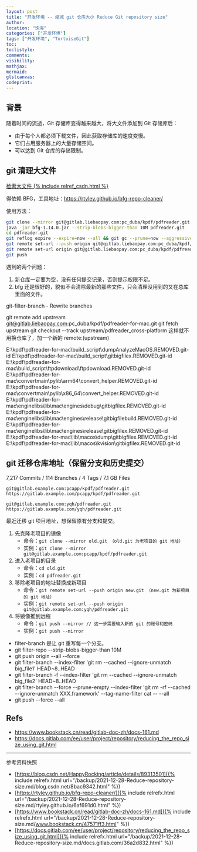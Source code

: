 ```yaml
---
layout: post
title: "开发环境 -- 缩减 git 仓库大小 Reduce Git repository size"
author:
location: "珠海"
categories: ["开发环境"]
tags: ["开发环境", "TortoiseGit"]
toc:
toclistyle:
comments:
visibility:
mathjax:
mermaid:
glslcanvas:
codeprint:
---
```



## 背景

随着时间的流逝，Git 存储库变得越来越大，将大文件添加到 Git 存储库后：
* 由于每个人都必须下载文件，因此获取存储库的速度变慢。
* 它们占用服务器上的大量存储空间。
* 可以达到 Git 仓库的存储限制。


## git 清理大文件

[检索大文件 {% include relref_csdn.html %}](https://blog.csdn.net/HappyRocking/article/details/89313501)

得依赖 BFG，工具地址：<https://rtyley.github.io/bfg-repo-cleaner/>

使用方法：
```bash
git clone --mirror git@gitlab.liebaopay.com:pc_duba/kpdf/pdfreader.git
java -jar bfg-1.14.0.jar --strip-blobs-bigger-than 10M pdfreader.git
cd pdfreader.git
git reflog expire --expire=now --all && git gc --prune=now --aggressive
git remote set-url --push origin git@gitlab.liebaopay.com:pc_duba/kpdf/pdfreader2.git
git remote set-url origin git@gitlab.liebaopay.com:pc_duba/kpdf/pdfreader2.git
git push
```

遇到的两个问题：
1. 新仓库一定要为空，没有任何提交记录，否则提示权限不足。
2. bfg 还是很好的，貌似不会清除最新的那些文件，只会清理没用到的又在总库里面的文件。

git-filter-branch - Rewrite branches

git remote add upstream git@gitlab.liebaopay.com:pc_duba/kpdf/pdfreader-for-mac.git
git fetch upstream
git checkout --track upstream/pdfreader_cross-platform
这样就不用换仓库了，加一个新的 remote:(upstream)


E:\kpdf\pdfreader-for-mac\build_script\dumpAnalyzeMacOS.REMOVED.git-id
E:\kpdf\pdfreader-for-mac\build_script\gitbigfilex.REMOVED.git-id
E:\kpdf\pdfreader-for-mac\build_script\ftpdownload\ftpdownload.REMOVED.git-id
E:\kpdf\pdfreader-for-mac\convertmain\pylib\arm64\convert_helper.REMOVED.git-id
E:\kpdf\pdfreader-for-mac\convertmain\pylib\x86_64\convert_helper.REMOVED.git-id
E:\kpdf\pdfreader-for-mac\enginelibs\lib\mac\engines\debug\gitbigfilex.REMOVED.git-id
E:\kpdf\pdfreader-for-mac\enginelibs\lib\mac\engines\release\gitbigfilebuild.REMOVED.git-id
E:\kpdf\pdfreader-for-mac\enginelibs\lib\mac\engines\release\gitbigfilex.REMOVED.git-id
E:\kpdf\pdfreader-for-mac\lib\macos\dump\gitbigfilex.REMOVED.git-id
E:\kpdf\pdfreader-for-mac\lib\macos\kvision\gitbigfilex.REMOVED.git-id


## git 迁移仓库地址（保留分支和历史提交）

7,217 Commits / 114 Branches / 4 Tags / 7.1 GB Files

```
git@gitlab.example.com:pcapp/kpdf/pdfreader.git
https://gitlab.example.com/pcapp/kpdf/pdfreader.git

git@gitlab.example.com:yqh/pdfreader.git
https://gitlab.example.com/yqh/pdfreader.git
```

最近迁移 git 项目地址，想保留原有分支和提交。
1. 先克隆老项目的镜像
    * 命令：`git clone --mirror old.git （old.git 为老项目的 git 地址）`
    * 实例：`git clone --mirror git@gitlab.example.com:pcapp/kpdf/pdfreader.git`
2. 进入老项目的目录
    * 命令：`cd old.git`
    * 实例：`cd pdfreader.git`
3. 移除老项目的地址替换成新项目
    * 命令：`git remote set-url --push origin new.git （new.git 为新项目的 git 地址）`
    * 实例：`git remote set-url --push origin git@gitlab.example.com:yqh/pdfreader.git`
4. 将镜像推到远程
    * 命令：`git push --mirror // 这一步需要输入新的 git 的账号和密码`
    * 实例：`git push --mirror`

* filter-branch 是让 git 重写每一个分支。
* git filter-repo --strip-blobs-bigger-than 10M
* git push origin --all --force
* git filter-branch --index-filter 'git rm --cached --ignore-unmatch big_file1' HEAD~8..HEAD
* git filter-branch -f --index-filter 'git rm --cached --ignore-unmatch big_file2' HEAD~8..HEAD
* git filter-branch --force --prune-empty --index-filter 'git rm -rf --cached --ignore-unmatch XXX.framework' --tag-name-filter cat -- --all
* git push --force --all


## Refs

* <https://www.bookstack.cn/read/gitlab-doc-zh/docs-161.md>
* <https://docs.gitlab.com/ee/user/project/repository/reducing_the_repo_size_using_git.html>



<hr class='reviewline'/>
<p class='reviewtip'><script type='text/javascript' src='{% include relref.html url="/assets/reviewjs/blogs/2021-12-28-Reduce-repository-size.md.js" %}'></script></p>
<font class='ref_snapshot'>参考资料快照</font>

- [https://blog.csdn.net/HappyRocking/article/details/89313501]({% include relrefx.html url="/backup/2021-12-28-Reduce-repository-size.md/blog.csdn.net/8bac9342.html" %})
- [https://rtyley.github.io/bfg-repo-cleaner/]({% include relrefx.html url="/backup/2021-12-28-Reduce-repository-size.md/rtyley.github.io/6af691d0.html" %})
- [https://www.bookstack.cn/read/gitlab-doc-zh/docs-161.md]({% include relrefx.html url="/backup/2021-12-28-Reduce-repository-size.md/www.bookstack.cn/47571ff3.html" %})
- [https://docs.gitlab.com/ee/user/project/repository/reducing_the_repo_size_using_git.html]({% include relrefx.html url="/backup/2021-12-28-Reduce-repository-size.md/docs.gitlab.com/36a2d832.html" %})

